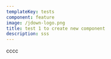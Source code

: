 ```yaml
---
templateKey: tests
component: feature
image: /jdown-logo.png
title: test 1 to create new component
description: sss
---
```

cccc
